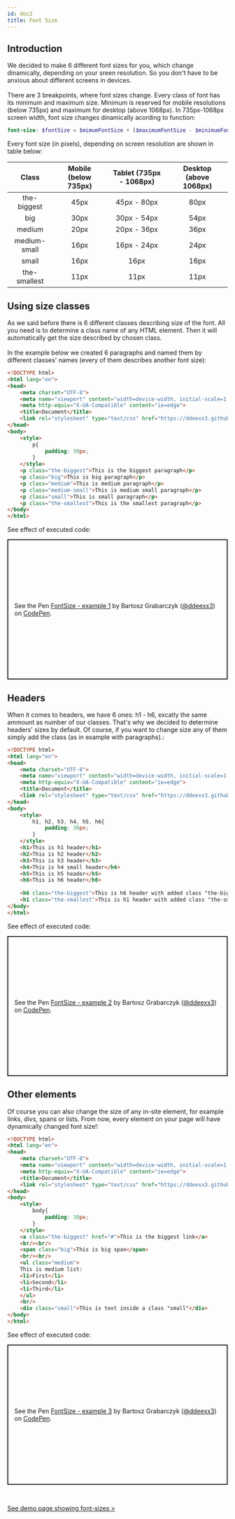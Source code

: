 ```yaml
---
id: doc2
title: Font Size
---
```


## Introduction
We decided to make 6 different font sizes for you, which change dinamically, depending on your sreen resolution. So you don't have to be anxious about different screens in devices.
\
\
There are 3 breakpoints, where font sizes change. Every class of font has its minimum and maximum size. Minimum is reserved for mobile resolutions (below 735px) and maximum for desktop (above 1068px). In 735px-1068px screen width, font size changes dinamically acording to function:

```scss
font-size: $fontSize = $mimumFontSize + ($maximumFontSize - $minimumFontSize) * ((100vw - 735px) / (1086 - 735));
```

Every font size (in pixels), depending on screen resolution are shown in table below:

|  Class | Mobile (below 735px) | Tablet (735px - 1068px)  | Desktop (above 1068px) |
|:-:|:-:|:-:|:-:|
|the-biggest  | 45px  | 45px - 80px  | 80px  |
|big  | 30px  | 30px - 54px  | 54px  |
|medium  | 20px  |  20px - 36px |  36px |
|medium-small| 16px  | 16px - 24px  | 24px  |
|small   | 16px  | 16px  | 16px  |
|the-smallest   | 11px  |  11px |  11px |

## Using size classes
As we said before there is 6 different classes describing size of the font. All you need is to determine a class name of any HTML element. Then it will automatically get the size described by chosen class.
\
\
In the example below we created 6 paragraphs and named them by different classes' names (every of them describes another font size):

```html
<!DOCTYPE html>
<html lang="en">
<head>
    <meta charset="UTF-8">
    <meta name="viewport" content="width=device-width, initial-scale=1.0">
    <meta http-equiv="X-UA-Compatible" content="ie=edge">
    <title>Document</title>
    <link rel="stylesheet" type="text/css" href="https://ddeexx3.github.io/UI_Kit/ui_kit.css">
</head>
<body>
    <style>
        p{
            padding: 30px;
        }
    </style>
    <p class="the-biggest">This is the biggest paragraph</p>
    <p class="big">This is big paragraph</p>
    <p class="medium">This is medium paragraph</p>
    <p class="medium-small">This is medium small paragraph</p>
    <p class="small">This is small paragraph</p>
    <p class="the-smallest">This is the smallest paragraph</p>
</body>
</html>
```
See effect of executed code:
<p class="codepen" data-height="320" data-theme-id="0" data-default-tab="result" data-user="ddeexx3" data-slug-hash="aeoyZR" style="height: 320px; box-sizing: border-box; display: flex; align-items: center; justify-content: center; border: 2px solid; margin: 1em 0; padding: 1em;" data-pen-title="FontSize - example 1">
  <span>See the Pen <a href="https://codepen.io/ddeexx3/pen/aeoyZR/">
  FontSize - example 1</a> by Bartosz Grabarczyk (<a href="https://codepen.io/ddeexx3">@ddeexx3</a>)
  on <a href="https://codepen.io">CodePen</a>.</span>
</p>
<script async src="https://static.codepen.io/assets/embed/ei.js"></script>

<!--[See effect of executed code >](https://www.w3schools.com/code/tryit.asp?filename=G5XAOHB0975D)-->

## Headers
When it comes to headers, we have 6 ones: h1 - h6, excatly the same ammount as number of our classes. That's why we decided to determine headers' sizes by default. Of course, if you want to change size any of them simply add the class (as in example with paragraphs).:

```html
<!DOCTYPE html>
<html lang="en">
<head>
    <meta charset="UTF-8">
    <meta name="viewport" content="width=device-width, initial-scale=1.0">
    <meta http-equiv="X-UA-Compatible" content="ie=edge">
    <title>Document</title>
    <link rel="stylesheet" type="text/css" href="https://ddeexx3.github.io/UI_Kit/ui_kit.css">
</head>
<body>
    <style>
        h1, h2, h3, h4, h5, h6{
            padding: 30px;
        }
    </style>
    <h1>This is h1 header</h1>
    <h2>This is h2 header</h2>
    <h3>This is h3 header</h3>
    <h4>This is h4 small header</h4>
    <h5>This is h5 header</h5>
    <h6>This is h6 header</h6>
    
    <h6 class="the-biggest">This is h6 header with added class "the-biggest"</h6>
    <h1 class="the-smallest">This is h1 header with added class "the-smallest"</h1>
</body>
</html>
```
See effect of executed code:
<p class="codepen" data-height="320" data-theme-id="0" data-default-tab="result" data-user="ddeexx3" data-slug-hash="qeWXxz" style="height: 320px; box-sizing: border-box; display: flex; align-items: center; justify-content: center; border: 2px solid; margin: 1em 0; padding: 1em;" data-pen-title="FontSize - example 2">
  <span>See the Pen <a href="https://codepen.io/ddeexx3/pen/qeWXxz/">
  FontSize - example 2</a> by Bartosz Grabarczyk (<a href="https://codepen.io/ddeexx3">@ddeexx3</a>)
  on <a href="https://codepen.io">CodePen</a>.</span>
</p>
<script async src="https://static.codepen.io/assets/embed/ei.js"></script>
<!--[See effect of executed code >](https://www.w3schools.com/code/tryit.asp?filename=G5XB33CZ5342)-->

## Other elements

Of course you can also change the size of any in-site element, for example links, divs, spans or lists. From now, every element on your page will have dynamically changed font size!:

```html
<!DOCTYPE html>
<html lang="en">
<head>
    <meta charset="UTF-8">
    <meta name="viewport" content="width=device-width, initial-scale=1.0">
    <meta http-equiv="X-UA-Compatible" content="ie=edge">
    <title>Document</title>
    <link rel="stylesheet" type="text/css" href="https://ddeexx3.github.io/UI_Kit/ui_kit.css">
</head>
<body>
    <style>
        body{
            padding: 30px;
        }
    </style>
    <a class="the-biggest" href="#">This is the biggest link</a>
    <br/><br/>
    <span class="big">This is big span</span>
    <br/><br/>
    <ul class="medium">
    This is medium list:
    <li>First</li>
    <li>Second</li>
    <li>Third</li>
    </ul>
    <br/>
    <div class="small">This is text inside a class "small"</div>
</body>
</html>
```
See effect of executed code:
<p class="codepen" data-height="320" data-theme-id="0" data-default-tab="result" data-user="ddeexx3" data-slug-hash="XvraBo" style="height: 320px; box-sizing: border-box; display: flex; align-items: center; justify-content: center; border: 2px solid; margin: 1em 0; padding: 1em;" data-pen-title="FontSize - example 3">
  <span>See the Pen <a href="https://codepen.io/ddeexx3/pen/XvraBo/">
  FontSize - example 3</a> by Bartosz Grabarczyk (<a href="https://codepen.io/ddeexx3">@ddeexx3</a>)
  on <a href="https://codepen.io">CodePen</a>.</span>
</p>
<script async src="https://static.codepen.io/assets/embed/ei.js"></script>
<!--[See effect of executed code >](https://www.w3schools.com/code/tryit.asp?filename=G5XBFPN8L2HI)-->
<br/>

[See demo page showing font-sizes >](/UI_Kit/typographyDemo.html)